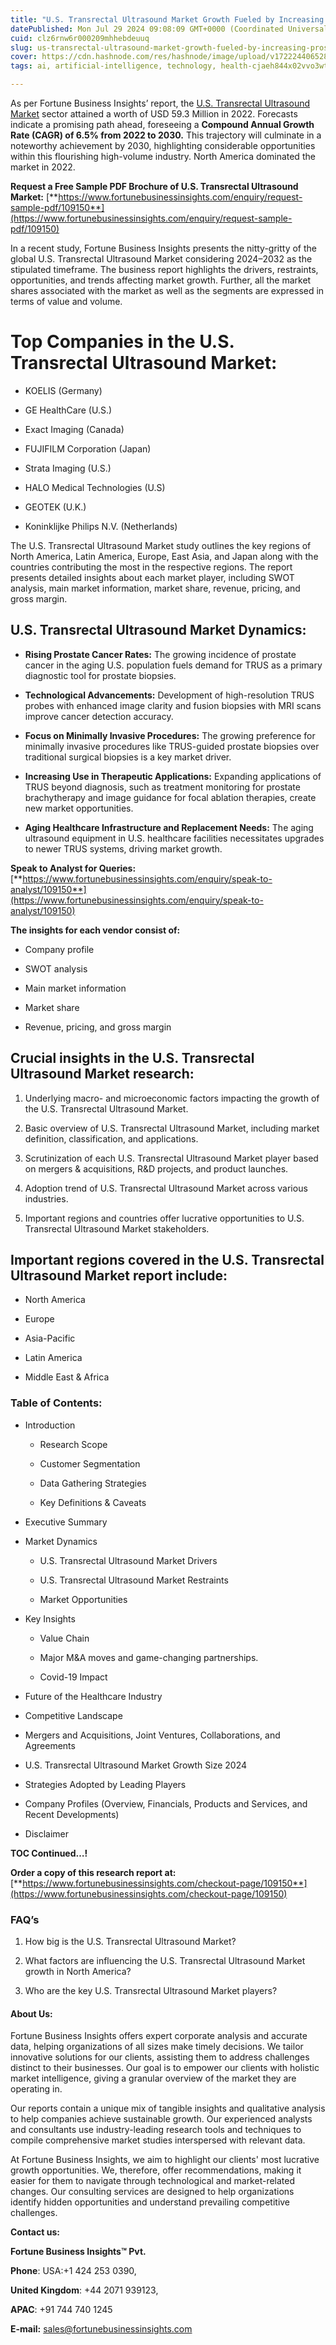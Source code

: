 ```yaml
---
title: "U.S. Transrectal Ultrasound Market Growth Fueled by Increasing Prostate Cancer Screening"
datePublished: Mon Jul 29 2024 09:08:09 GMT+0000 (Coordinated Universal Time)
cuid: clz6rnw6r000209mhhebdeuuq
slug: us-transrectal-ultrasound-market-growth-fueled-by-increasing-prostate-cancer-screening
cover: https://cdn.hashnode.com/res/hashnode/image/upload/v1722244065285/31764f3b-0724-4351-89c4-2e5aca1e0e8b.png
tags: ai, artificial-intelligence, technology, health-cjaeh844x02vvo3wtj5r2s75q, healthcare

---
```


As per Fortune Business Insights’ report, the [U.S. Transrectal Ultrasound Market](https://www.fortunebusinessinsights.com/u-s-transrectal-ultrasound-market-109150) sector attained a worth of USD 59.3 Million in 2022. Forecasts indicate a promising path ahead, foreseeing a **Compound Annual Growth Rate (CAGR) of 6.5% from 2022 to 2030.** This trajectory will culminate in a noteworthy achievement by 2030, highlighting considerable opportunities within this flourishing high-volume industry. North America dominated the market in 2022.

**Request a Free Sample PDF Brochure of U.S. Transrectal Ultrasound Market:** [**https://www.fortunebusinessinsights.com/enquiry/request-sample-pdf/109150**](https://www.fortunebusinessinsights.com/enquiry/request-sample-pdf/109150)

In a recent study, Fortune Business Insights presents the nitty-gritty of the global U.S. Transrectal Ultrasound Market considering 2024–2032 as the stipulated timeframe. The business report highlights the drivers, restraints, opportunities, and trends affecting market growth. Further, all the market shares associated with the market as well as the segments are expressed in terms of value and volume.

# **Top Companies in the U.S. Transrectal Ultrasound Market:**

* KOELIS (Germany)
    
* GE HealthCare (U.S.)
    
* Exact Imaging (Canada)
    
* FUJIFILM Corporation (Japan)
    
* Strata Imaging (U.S.)
    
* HALO Medical Technologies (U.S)
    
* GEOTEK (U.K.)
    
* Koninklijke Philips N.V. (Netherlands)
    

The U.S. Transrectal Ultrasound Market study outlines the key regions of North America, Latin America, Europe, East Asia, and Japan along with the countries contributing the most in the respective regions. The report presents detailed insights about each market player, including SWOT analysis, main market information, market share, revenue, pricing, and gross margin.

## U.S. Transrectal Ultrasound Market **Dynamics**:

* **Rising Prostate Cancer Rates:** The growing incidence of prostate cancer in the aging U.S. population fuels demand for TRUS as a primary diagnostic tool for prostate biopsies.
    
* **Technological Advancements:** Development of high-resolution TRUS probes with enhanced image clarity and fusion biopsies with MRI scans improve cancer detection accuracy.
    
* **Focus on Minimally Invasive Procedures:** The growing preference for minimally invasive procedures like TRUS-guided prostate biopsies over traditional surgical biopsies is a key market driver.
    
* **Increasing Use in Therapeutic Applications:** Expanding applications of TRUS beyond diagnosis, such as treatment monitoring for prostate brachytherapy and image guidance for focal ablation therapies, create new market opportunities.
    
* **Aging Healthcare Infrastructure and Replacement Needs:** The aging ultrasound equipment in U.S. healthcare facilities necessitates upgrades to newer TRUS systems, driving market growth.
    

**Speak to Analyst for Queries:** [**https://www.fortunebusinessinsights.com/enquiry/speak-to-analyst/109150**](https://www.fortunebusinessinsights.com/enquiry/speak-to-analyst/109150)

**The insights for each vendor consist of:**

* Company profile
    
* SWOT analysis
    
* Main market information
    
* Market share
    
* Revenue, pricing, and gross margin
    

## **Crucial insights in the U.S. Transrectal Ultrasound Market research:**

1. Underlying macro- and microeconomic factors impacting the growth of the U.S. Transrectal Ultrasound Market.
    
2. Basic overview of U.S. Transrectal Ultrasound Market, including market definition, classification, and applications.
    
3. Scrutinization of each U.S. Transrectal Ultrasound Market player based on mergers & acquisitions, R&D projects, and product launches.
    
4. Adoption trend of U.S. Transrectal Ultrasound Market across various industries.
    
5. Important regions and countries offer lucrative opportunities to U.S. Transrectal Ultrasound Market stakeholders.
    

## **Important regions covered in the U.S. Transrectal Ultrasound Market report include:**

* North America
    
* Europe
    
* Asia-Pacific
    
* Latin America
    
* Middle East & Africa
    

### **Table of Contents:**

* Introduction
    
    * Research Scope
        
    * Customer Segmentation
        
    * Data Gathering Strategies
        
    * Key Definitions & Caveats
        
* Executive Summary
    
* Market Dynamics
    
    * U.S. Transrectal Ultrasound Market Drivers
        
    * U.S. Transrectal Ultrasound Market Restraints
        
    * Market Opportunities
        
* Key Insights
    
    * Value Chain
        
    * Major M&A moves and game-changing partnerships.
        
    * Covid-19 Impact
        
* Future of the Healthcare Industry
    
* Competitive Landscape
    
* Mergers and Acquisitions, Joint Ventures, Collaborations, and Agreements
    
* U.S. Transrectal Ultrasound Market Growth Size 2024
    
* Strategies Adopted by Leading Players
    
* Company Profiles (Overview, Financials, Products and Services, and Recent Developments)
    
* Disclaimer
    

**TOC Continued…!**

**Order a copy of this research report at:** [**https://www.fortunebusinessinsights.com/checkout-page/109150**](https://www.fortunebusinessinsights.com/checkout-page/109150)

### **FAQ’s**

1. How big is the U.S. Transrectal Ultrasound Market?
    
2. What factors are influencing the U.S. Transrectal Ultrasound Market growth in North America?
    
3. Who are the key U.S. Transrectal Ultrasound Market players?
    

#### **About Us:**

Fortune Business Insights offers expert corporate analysis and accurate data, helping organizations of all sizes make timely decisions. We tailor innovative solutions for our clients, assisting them to address challenges distinct to their businesses. Our goal is to empower our clients with holistic market intelligence, giving a granular overview of the market they are operating in.

Our reports contain a unique mix of tangible insights and qualitative analysis to help companies achieve sustainable growth. Our experienced analysts and consultants use industry-leading research tools and techniques to compile comprehensive market studies interspersed with relevant data.

At Fortune Business Insights, we aim to highlight our clients' most lucrative growth opportunities. We, therefore, offer recommendations, making it easier for them to navigate through technological and market-related changes. Our consulting services are designed to help organizations identify hidden opportunities and understand prevailing competitive challenges.

**Contact us:**

**Fortune Business Insights™ Pvt.**

**Phone**: USA:+1 424 253 0390,

**United Kingdom**: +44 2071 939123,

**APAC**: +91 744 740 1245

**E-mail:** [sales@fortunebusinessinsights.com](mailto:sales@fortunebusinessinsights.com)